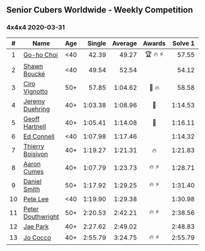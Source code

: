 ## Senior Cubers Worldwide - Weekly Competition
### 4x4x4 2020-03-31

| # | Name | Age | Single | Average | Awards | Solve 1 | Solve 2 | Solve 3 | Solve 4 | Solve 5 | Video |
| :--: | -- | :--: | --: | --: | :--: | --: | --: | --: | --: | --: | :-- |
| 1 | [Go-ho Choi](../../persons/go_ho_choi.md) | <40 | 42.39 | 49.27 | 🏆 🔥 ⚡ | 57.55 | 46.23 | 50.36 | 42.39 | 51.23 | [Link](https://www.facebook.com/events/269276700734640/permalink/272981440364166/) |
| 2 | [Shawn Boucké](../../persons/shawn_boucke.md) | <40 | 49.54 | 52.54 |  | 54.12 | 1:05.30 | 53.07 | 49.54 | 50.42 | [Link](https://www.facebook.com/events/269276700734640/permalink/272043817124595/) |
| 3 | [Ciro Vignotto](../../persons/ciro_vignotto.md) | 50+ | 57.85 | 1:04.62 | 🥇 🔥 | 58.58 | 1:11.21 | 57.85 | 1:08.43 | 1:06.85 | [Link](https://www.facebook.com/events/269276700734640/permalink/269492624046381/) |
| 4 | [Jeremy Duehring](../../persons/jeremy_duehring.md) | 40+ | 1:03.38 | 1:08.96 | 🥈 | 1:14.53 | 1:07.09 | 1:06.57 | 1:03.38 | 1:13.21 | [Link](https://www.facebook.com/events/269276700734640/permalink/273187487010228/) |
| 5 | [Geoff Hartnell](../../persons/geoff_hartnell.md) | 40+ | 1:05.41 | 1:14.08 | 🥉 | 1:16.11 | 1:13.25 | 1:20.44 | 1:12.88 | 1:05.41 | [Link](https://www.facebook.com/events/269276700734640/permalink/271479200514390/) |
| 6 | [Ed Connell](../../persons/ed_connell.md) | <40 | 1:07.98 | 1:17.46 |  | 1:14.32 | 1:16.85 | 1:21.20 | 1:07.98 | 1:30.00 | [Link](https://www.facebook.com/events/269276700734640/permalink/270625277266449/) |
| 7 | [Thierry Boisivon](../../persons/thierry_boisivon.md) | 40+ | 1:19.27 | 1:21.31 | 🔥 | 1:21.83 | 1:21.25 | 1:19.27 | 1:20.86 | 1:26.33 | [Link](https://www.facebook.com/events/269276700734640/permalink/271465083849135/) |
| 8 | [Aaron Cumes](../../persons/aaron_cumes.md) | 40+ | 1:07.79 | 1:23.73 | 🔥 ⚡ | 1:28.71 | 1:28.04 | 1:36.52 | 1:07.79 | 1:14.44 | [Link](https://www.facebook.com/events/269276700734640/permalink/269372137391763/) |
| 9 | [Daniel Smith](../../persons/daniel_smith.md) | 50+ | 1:17.92 | 1:29.25 | 🔥 ⚡ | 1:31.40 | 1:17.92 | 1:22.26 | 1:34.10 | 1:35.71 | [Link](https://www.facebook.com/events/269276700734640/permalink/272645773731066/) |
| 10 | [Pete Lee](../../persons/pete_lee.md) | <40 | 1:19.90 | 1:29.38 |  | 1:30.98 | 1:19.90 | 1:31.94 | 1:25.23 | 1:40.56 | [Link](https://www.facebook.com/events/269276700734640/permalink/271454090516901/) |
| 11 | [Peter Douthwright](../../persons/peter_douthwright.md) | 50+ | 2:20.53 | 2:42.21 | 🔥 ⚡ | 2:38.56 | 2:20.53 | 3:07.54 | DNS | DNS | [Link](https://www.facebook.com/events/269276700734640/permalink/273111433684500/) |
| 12 | [Jae Park](../../persons/jae_park.md) | 40+ | 2:27.62 | 2:49.02 |  | 2:48.83 | 2:27.62 | 2:59.73 | 2:54.48 | 2:43.75 | [Link](https://www.facebook.com/events/269276700734640/permalink/269762840686026/) |
| 13 | [Jo Cocco](../../persons/jo_cocco.md) | 40+ | 2:55.79 | 3:24.75 | 🔥 ⚡ | 2:55.79 | 3:04.17 | 4:14.30 | DNS | DNS | [Link](https://www.facebook.com/events/269276700734640/permalink/271293767199600/) |

<!-- Global site tag (gtag.js) - Google Analytics -->
<script async src="https://www.googletagmanager.com/gtag/js?id=UA-86348435-3"></script>
<script>window.dataLayer = window.dataLayer || []; function gtag() {dataLayer.push(arguments);} gtag('js', new Date()); gtag('config', 'UA-86348435-3');</script>

